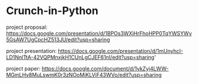 # Crunch-in-Python

project proposal: https://docs.google.com/presentation/d/1BPOs3WXjHrFhoHPP0TqYWSYWy5GsAW7UgCpcHZ513JU/edit?usp=sharing

project presentation: https://docs.google.com/presentation/d/1mUnyhcI-LD1NnlTtA-42VQPMnxjkH1CUnLgCJEF61nI/edit?usp=sharing'

project paper: https://docs.google.com/document/d/1ykZyj4LWW-MGmLHv8MuLswmK0r3zNOoMiKLViF43WVo/edit?usp=sharing
